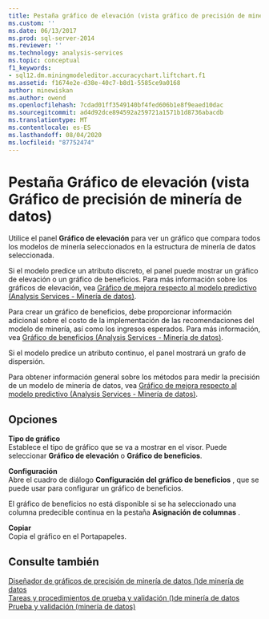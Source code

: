 ```yaml
---
title: Pestaña gráfico de elevación (vista gráfico de precisión de minería de datos) | Microsoft Docs
ms.custom: ''
ms.date: 06/13/2017
ms.prod: sql-server-2014
ms.reviewer: ''
ms.technology: analysis-services
ms.topic: conceptual
f1_keywords:
- sql12.dm.miningmodeleditor.accuracychart.liftchart.f1
ms.assetid: f1674e2e-d38e-40c7-b8d1-5585ce9a0168
author: minewiskan
ms.author: owend
ms.openlocfilehash: 7cdad01ff3549140bf4fed606b1e8f9eaed10dac
ms.sourcegitcommit: ad4d92dce894592a259721a1571b1d8736abacdb
ms.translationtype: MT
ms.contentlocale: es-ES
ms.lasthandoff: 08/04/2020
ms.locfileid: "87752474"
---
```

# <a name="lift-chart-tab-mining-accuracy-chart-view"></a>Pestaña Gráfico de elevación (vista Gráfico de precisión de minería de datos)
  Utilice el panel **Gráfico de elevación** para ver un gráfico que compara todos los modelos de minería seleccionados en la estructura de minería de datos seleccionada.  
  
 Si el modelo predice un atributo discreto, el panel puede mostrar un gráfico de elevación o un gráfico de beneficios. Para más información sobre los gráficos de elevación, vea [Gráfico de mejora respecto al modelo predictivo &#40;Analysis Services - Minería de datos&#41;](data-mining/lift-chart-analysis-services-data-mining.md).  
  
 Para crear un gráfico de beneficios, debe proporcionar información adicional sobre el costo de la implementación de las recomendaciones del modelo de minería, así como los ingresos esperados. Para más información, vea [Gráfico de beneficios &#40;Analysis Services - Minería de datos&#41;](data-mining/profit-chart-analysis-services-data-mining.md).  
  
 Si el modelo predice un atributo continuo, el panel mostrará un grafo de dispersión.  
  
 Para obtener información general sobre los métodos para medir la precisión de un modelo de minería de datos, vea [Gráfico de mejora respecto al modelo predictivo &#40;Analysis Services - Minería de datos&#41;](data-mining/lift-chart-analysis-services-data-mining.md).  
  
## <a name="options"></a>Opciones  
 **Tipo de gráfico**  
 Establece el tipo de gráfico que se va a mostrar en el visor. Puede seleccionar **Gráfico de elevación** o **Gráfico de beneficios**.  
  
 **Configuración**  
 Abre el cuadro de diálogo **Configuración del gráfico de beneficios** , que se puede usar para configurar un gráfico de beneficios.  
  
 El gráfico de beneficios no está disponible si se ha seleccionado una columna predecible continua en la pestaña **Asignación de columnas** .  
  
 **Copiar**  
 Copia el gráfico en el Portapapeles.  
  
## <a name="see-also"></a>Consulte también  
 [Diseñador de gráficos de precisión de minería de datos &#40;&#41;de minería de datos](mining-accuracy-chart-designer-data-mining.md)   
 [Tareas y procedimientos de prueba y validación &#40;&#41;de minería de datos](data-mining/testing-and-validation-tasks-and-how-tos-data-mining.md)   
 [Prueba y validación &#40;minería de datos&#41;](data-mining/testing-and-validation-data-mining.md)  
  
  
